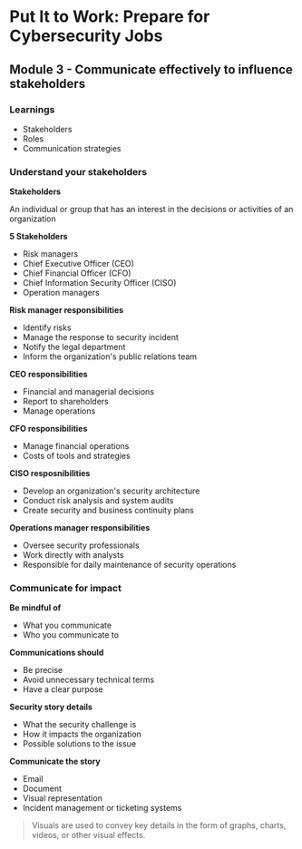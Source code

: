 # Put It to Work: Prepare for Cybersecurity Jobs

## Module 3 - Communicate effectively to influence stakeholders

### Learnings

- Stakeholders
- Roles
- Communication strategies


### Understand your stakeholders

**Stakeholders**

An individual or group that has an interest in the decisions or activities of an organization

**5 Stakeholders**

- Risk managers
- Chief Executive Officer (CEO)
- Chief Financial Officer (CFO)
- Chief Information Security Officer (CISO)
- Operation managers

**Risk manager responsibilities**

- Identify risks
- Manage the response to security incident
- Notify the legal department
- Inform the organization's public relations team

**CEO responsibilities**

- Financial and managerial decisions
- Report to shareholders
- Manage operations

**CFO responsibilities**

- Manage financial operations
- Costs of tools and strategies

**CISO resposnibilities**

- Develop an organization's security architecture
- Conduct risk analysis and system audits
- Create security and business continuity plans

**Operations manager responsibilities**

- Oversee security professionals
- Work directly with analysts
- Responsible for daily maintenance of security operations

 
### Communicate for impact

**Be mindful of**

- What you communicate
- Who you communicate to 

**Communications should**

- Be precise
- Avoid unnecessary technical terms
- Have a clear purpose

**Security story details**

- What the security challenge is
- How it impacts the organization
- Possible solutions to the issue

**Communicate the story**

- Email
- Document
- Visual representation
- Incident management or ticketing systems

> Visuals are used to convey key details in the form of graphs, charts, videos, or other visual effects.



